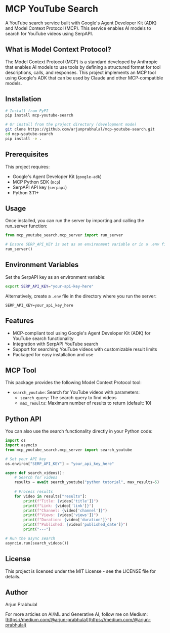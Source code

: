 # MCP YouTube Search

A YouTube search service built with Google's Agent Developer Kit (ADK) and Model Context Protocol (MCP). This service enables AI models to search for YouTube videos using SerpAPI.

## What is Model Context Protocol?

The Model Context Protocol (MCP) is a standard developed by Anthropic that enables AI models to use tools by defining a structured format for tool descriptions, calls, and responses. This project implements an MCP tool using Google's ADK that can be used by Claude and other MCP-compatible models.

## Installation

```bash
# Install from PyPI
pip install mcp-youtube-search

# Or install from the project directory (development mode)
git clone https://github.com/arjunprabhulal/mcp-youtube-search.git
cd mcp-youtube-search
pip install -e .
```

## Prerequisites

This project requires:
- Google's Agent Developer Kit (`google-adk`)
- MCP Python SDK (`mcp`)
- SerpAPI API key (`serpapi`)
- Python 3.11+

## Usage

Once installed, you can run the server by importing and calling the run_server function:

```python
from mcp_youtube_search.mcp_server import run_server

# Ensure SERP_API_KEY is set as an environment variable or in a .env file
run_server()
```

## Environment Variables

Set the SerpAPI key as an environment variable:

```bash
export SERP_API_KEY="your-api-key-here"
```

Alternatively, create a `.env` file in the directory where you run the server:

```
SERP_API_KEY=your_api_key_here
```

## Features

* MCP-compliant tool using Google's Agent Developer Kit (ADK) for YouTube search functionality
* Integration with SerpAPI YouTube search
* Support for searching YouTube videos with customizable result limits
* Packaged for easy installation and use

## MCP Tool

This package provides the following Model Context Protocol tool:

* `search_youtube`: Search for YouTube videos with parameters:
   * `search_query`: The search query to find videos
   * `max_results`: Maximum number of results to return (default: 10)

## Python API

You can also use the search functionality directly in your Python code:

```python
import os
import asyncio
from mcp_youtube_search.mcp_server import search_youtube

# Set your API key
os.environ["SERP_API_KEY"] = "your_api_key_here"

async def search_videos():
    # Search for videos
    results = await search_youtube("python tutorial", max_results=5)
    
    # Process results
    for video in results["results"]:
        print(f"Title: {video['title']}")
        print(f"Link: {video['link']}")
        print(f"Channel: {video['channel']}")
        print(f"Views: {video['views']}")
        print(f"Duration: {video['duration']}")
        print(f"Published: {video['published_date']}")
        print("---")

# Run the async search
asyncio.run(search_videos())
```

## License

This project is licensed under the MIT License - see the LICENSE file for details.

## Author

Arjun Prabhulal

For more articles on AI/ML and Generative AI, follow me on Medium: [https://medium.com/@arjun-prabhulal](https://medium.com/@arjun-prabhulal)